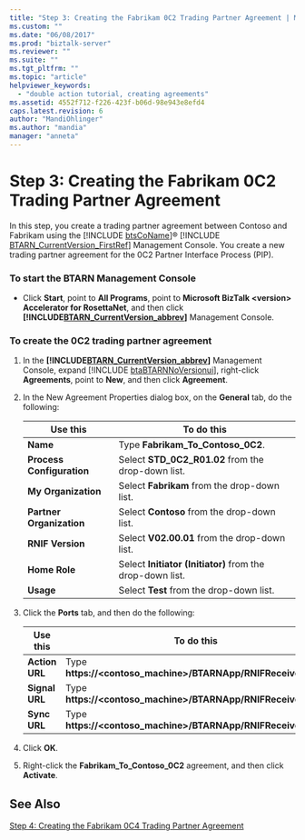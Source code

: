 ```yaml
---
title: "Step 3: Creating the Fabrikam 0C2 Trading Partner Agreement | Microsoft Docs"
ms.custom: ""
ms.date: "06/08/2017"
ms.prod: "biztalk-server"
ms.reviewer: ""
ms.suite: ""
ms.tgt_pltfrm: ""
ms.topic: "article"
helpviewer_keywords: 
  - "double action tutorial, creating agreements"
ms.assetid: 4552f712-f226-423f-b06d-98e943e8efd4
caps.latest.revision: 6
author: "MandiOhlinger"
ms.author: "mandia"
manager: "anneta"
---
```

# Step 3: Creating the Fabrikam 0C2 Trading Partner Agreement
In this step, you create a trading partner agreement between Contoso and Fabrikam using the [!INCLUDE [btsCoName](../../includes/btsconame-md.md)]® [!INCLUDE [BTARN_CurrentVersion_FirstRef](../../includes/btarn-currentversion-firstref-md.md)] Management Console. You create a new trading partner agreement for the 0C2 Partner Interface Process (PIP).  

### To start the BTARN Management Console  

- Click <strong>Start</strong>, point to <strong>All Programs</strong>, point to <strong>Microsoft BizTalk \<version\> Accelerator for RosettaNet</strong>, and then click <strong><!-- BEGIN ERROR INCLUDE: Unable to resolve [!INCLUDE[BTARN_CurrentVersion_abbrev](../../includes/btarn-currentversion-abbrev-md.md)]: Path(D:/a/1/s/target_repo/biztalk/adapters-and-accelerators/accelerator-rosettanet/step-3-creating-the-fabrikam-0c2-trading-partner-agreement.md) contains invalid char.
  Parameter name: path -->[!INCLUDE[BTARN_CurrentVersion_abbrev](../../includes/btarn-currentversion-abbrev-md.md)]<!--END ERROR INCLUDE --></strong> Management Console.  

### To create the 0C2 trading partner agreement  

1. In the <strong><!-- BEGIN ERROR INCLUDE: Unable to resolve [!INCLUDE[BTARN_CurrentVersion_abbrev](../../includes/btarn-currentversion-abbrev-md.md)]: Path(D:/a/1/s/target_repo/biztalk/adapters-and-accelerators/accelerator-rosettanet/step-3-creating-the-fabrikam-0c2-trading-partner-agreement.md) contains invalid char.
   Parameter name: path -->[!INCLUDE[BTARN_CurrentVersion_abbrev](../../includes/btarn-currentversion-abbrev-md.md)]<!--END ERROR INCLUDE --></strong> Management Console, expand [!INCLUDE [btaBTARNNoVersionui](../../includes/btabtarnnoversionui-md.md)], right-click <strong>Agreements</strong>, point to <strong>New</strong>, and then click <strong>Agreement</strong>.  

2. In the New Agreement Properties dialog box, on the **General** tab, do the following:  


   |                Use this                |                               To do this                               |
   |----------------------------------------|------------------------------------------------------------------------|
   |         <strong>Name</strong>          |             Type <strong>Fabrikam_To_Contoso_0C2</strong>.             |
   | <strong>Process Configuration</strong> |    Select <strong>STD_0C2_R01.02</strong> from the drop-down list.     |
   |    <strong>My Organization</strong>    |       Select <strong>Fabrikam</strong> from the drop-down list.        |
   | <strong>Partner Organization</strong>  |        Select <strong>Contoso</strong> from the drop-down list.        |
   |     <strong>RNIF Version</strong>      |       Select <strong>V02.00.01</strong> from the drop-down list.       |
   |       <strong>Home Role</strong>       | Select <strong>Initiator (Initiator)</strong> from the drop-down list. |
   |         <strong>Usage</strong>         |         Select <strong>Test</strong> from the drop-down list.          |


3. Click the **Ports** tab, and then do the following:  


   |          Use this           |                                 To do this                                 |
   |-----------------------------|----------------------------------------------------------------------------|
   | <strong>Action URL</strong> | Type <strong>https://<contoso_machine>/BTARNApp/RNIFReceive.aspx</strong>. |
   | <strong>Signal URL</strong> | Type <strong>https://<contoso_machine>/BTARNApp/RNIFReceive.aspx</strong>. |
   |  <strong>Sync URL</strong>  | Type <strong>https://<contoso_machine>/BTARNApp/RNIFReceive.aspx</strong>. |


4. Click **OK**.  

5. Right-click the **Fabrikam_To_Contoso_0C2** agreement, and then click **Activate**.  

## See Also  
 [Step 4: Creating the Fabrikam 0C4 Trading Partner Agreement](../../adapters-and-accelerators/accelerator-rosettanet/step-4-creating-the-fabrikam-0c4-trading-partner-agreement.md)